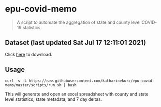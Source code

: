 # epu-covid-memo

> A script to automate the aggregation of state and county level COVID-19 statistics.

<!-- tmpl start -->

## Dataset (last updated Sat Jul 17 12:11:01 2021)

Click [here](https://covid-artifacts.s3.amazonaws.com/records/2021-7-17-12110-covid_artifact.xls) to download.

<!-- tmpl end -->

## Usage

```
curl -s -L https://raw.githubusercontent.com/katharinekurz/epu-covid-memo/master/scripts/run.sh | bash
```

This will generate and open an excel spreadsheet with county and state level statistics, state metadata, and 7 day deltas.